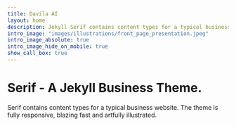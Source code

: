 ```yaml
---
title: Davila AI
layout: home
description: Jekyll Serif contains content types for a typical business website. The theme is fully responsive, blazing fast and artfully illustrated.
intro_image: "images/illustrations/front_page_presentation.jpeg"
intro_image_absolute: true
intro_image_hide_on_mobile: true
show_call_box: true
---
```


# Serif - A Jekyll Business Theme.

Serif contains content types for a typical business website. The theme is fully responsive, blazing fast and artfully illustrated.
